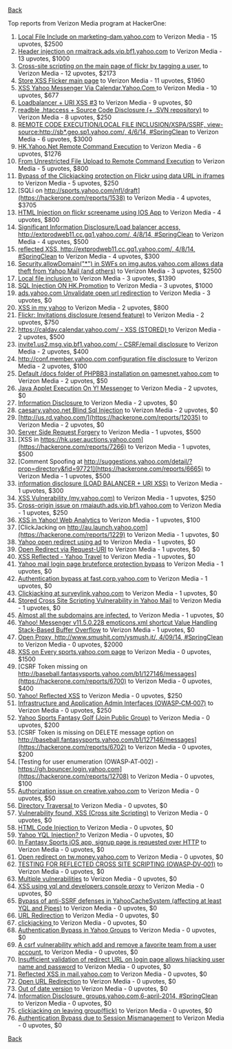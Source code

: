 [Back](../README.md)

Top reports from Verizon Media program at HackerOne:

1. [Local File Include on marketing-dam.yahoo.com](https://hackerone.com/reports/7779) to Verizon Media - 15 upvotes, $2500
2. [Header injection on rmaitrack.ads.vip.bf1.yahoo.com](https://hackerone.com/reports/6322) to Verizon Media - 13 upvotes, $1000
3. [Cross-site scripting on the main page of flickr by tagging a user.](https://hackerone.com/reports/916) to Verizon Media - 12 upvotes, $2173
4. [Store XSS Flicker main page](https://hackerone.com/reports/940) to Verizon Media - 11 upvotes, $1960
5. [XSS Yahoo Messenger Via Calendar.Yahoo.Com ](https://hackerone.com/reports/914) to Verizon Media - 10 upvotes, $677
6. [Loadbalancer + URI XSS #3](https://hackerone.com/reports/9703) to Verizon Media - 9 upvotes, $0
7. [readble .htaccess + Source Code Disclosure  (+ .SVN repository)](https://hackerone.com/reports/7813) to Verizon Media - 8 upvotes, $250
8. [REMOTE CODE EXECUTION/LOCAL FILE INCLUSION/XSPA/SSRF, view-source:http://sb*.geo.sp1.yahoo.com/, 4/6/14, #SpringClean](https://hackerone.com/reports/6674) to Verizon Media - 6 upvotes, $3000
9. [HK.Yahoo.Net Remote Command Execution](https://hackerone.com/reports/2127) to Verizon Media - 6 upvotes, $1276
10. [From Unrestricted File Upload to Remote Command Execution](https://hackerone.com/reports/4836) to Verizon Media - 5 upvotes, $800
11. [Bypass of the Clickjacking protection on Flickr using data URL in iframes](https://hackerone.com/reports/7264) to Verizon Media - 5 upvotes, $250
12. [SQLi on http://sports.yahoo.com/nfl/draft](https://hackerone.com/reports/1538) to Verizon Media - 4 upvotes, $3705
13. [HTML Injection on flickr screename using IOS App](https://hackerone.com/reports/1483) to Verizon Media - 4 upvotes, $800
14. [Significant Information Disclosure/Load balancer access, http://extprodweb11.cc.gq1.yahoo.com/, 4/8/14, #SpringClean](https://hackerone.com/reports/6194) to Verizon Media - 4 upvotes, $500
15. [reflected XSS, http://extprodweb11.cc.gq1.yahoo.com/, 4/8/14, #SpringClean](https://hackerone.com/reports/6195) to Verizon Media - 4 upvotes, $300
16. [Security.allowDomain("*") in SWFs on img.autos.yahoo.com allows data theft from Yahoo Mail (and others)](https://hackerone.com/reports/1171) to Verizon Media - 3 upvotes, $2500
17. [Local file inclusion ](https://hackerone.com/reports/1675) to Verizon Media - 3 upvotes, $1390
18. [SQL Injection ON HK.Promotion](https://hackerone.com/reports/3039) to Verizon Media - 3 upvotes, $1000
19. [ads.yahoo.com Unvalidate open url redirection](https://hackerone.com/reports/7731) to Verizon Media - 3 upvotes, $0
20. [XSS in my yahoo](https://hackerone.com/reports/1203) to Verizon Media - 2 upvotes, $800
21. [Flickr: Invitations disclosure (resend feature)](https://hackerone.com/reports/1533) to Verizon Media - 2 upvotes, $750
22. [https://caldav.calendar.yahoo.com/ - XSS (STORED) ](https://hackerone.com/reports/8281) to Verizon Media - 2 upvotes, $500
23. [invite1.us2.msg.vip.bf1.yahoo.com/ - CSRF/email disclosure](https://hackerone.com/reports/7608) to Verizon Media - 2 upvotes, $400
24. [http://conf.member.yahoo.com configuration file disclosure](https://hackerone.com/reports/2598) to Verizon Media - 2 upvotes, $100
25. [Default /docs folder of PHPBB3 installation on gamesnet.yahoo.com](https://hackerone.com/reports/17506) to Verizon Media - 2 upvotes, $50
26. [Java Applet Execution On Y! Messenger](https://hackerone.com/reports/933) to Verizon Media - 2 upvotes, $0
27. [Information Disclosure ](https://hackerone.com/reports/1091) to Verizon Media - 2 upvotes, $0
28. [caesary.yahoo.net Blind Sql Injection](https://hackerone.com/reports/21899) to Verizon Media - 2 upvotes, $0
29. [http://us.rd.yahoo.com/](https://hackerone.com/reports/12035) to Verizon Media - 2 upvotes, $0
30. [Server Side Request Forgery](https://hackerone.com/reports/4461) to Verizon Media - 1 upvotes, $500
31. [XSS in https://hk.user.auctions.yahoo.com](https://hackerone.com/reports/7266) to Verizon Media - 1 upvotes, $500
32. [Comment Spoofing  at  http://suggestions.yahoo.com/detail/?prop=directory&fid=97721](https://hackerone.com/reports/6665) to Verizon Media - 1 upvotes, $500
33. [information disclosure (LOAD BALANCER + URI XSS)](https://hackerone.com/reports/8284) to Verizon Media - 1 upvotes, $300
34. [XSS Vulnerability (my.yahoo.com)](https://hackerone.com/reports/4256) to Verizon Media - 1 upvotes, $250
35. [Cross-origin issue on rmaiauth.ads.vip.bf1.yahoo.com](https://hackerone.com/reports/6268) to Verizon Media - 1 upvotes, $250
36. [XSS in Yahoo! Web Analytics](https://hackerone.com/reports/5442) to Verizon Media - 1 upvotes, $100
37. [ClickJacking on http://au.launch.yahoo.com](https://hackerone.com/reports/1229) to Verizon Media - 1 upvotes, $0
38. [Yahoo open redirect using ad](https://hackerone.com/reports/2322) to Verizon Media - 1 upvotes, $0
39. [Open Redirect via Request-URI](https://hackerone.com/reports/15298) to Verizon Media - 1 upvotes, $0
40. [XSS Reflected - Yahoo Travel](https://hackerone.com/reports/1553) to Verizon Media - 1 upvotes, $0
41. [Yahoo mail login page bruteforce protection bypass](https://hackerone.com/reports/2596) to Verizon Media - 1 upvotes, $0
42. [Authentication bypass at fast.corp.yahoo.com](https://hackerone.com/reports/3577) to Verizon Media - 1 upvotes, $0
43. [Clickjacking at surveylink.yahoo.com](https://hackerone.com/reports/3578) to Verizon Media - 1 upvotes, $0
44. [Stored Cross Site Scripting Vulnerability in Yahoo Mail](https://hackerone.com/reports/4277) to Verizon Media - 1 upvotes, $0
45. [Almost all the subdomains are infected.](https://hackerone.com/reports/4359) to Verizon Media - 1 upvotes, $0
46. [Yahoo! Messenger v11.5.0.228 emoticons.xml shortcut Value Handling Stack-Based Buffer Overflow](https://hackerone.com/reports/10767) to Verizon Media - 1 upvotes, $0
47. [Open Proxy, http://www.smushit.com/ysmush.it/, 4/09/14, #SpringClean](https://hackerone.com/reports/6704) to Verizon Media - 0 upvotes, $2000
48. [XSS on Every sports.yahoo.com page](https://hackerone.com/reports/2168) to Verizon Media - 0 upvotes, $1500
49. [CSRF Token missing on  http://baseball.fantasysports.yahoo.com/b1/127146/messages](https://hackerone.com/reports/6700) to Verizon Media - 0 upvotes, $400
50. [Yahoo! Reflected XSS](https://hackerone.com/reports/18279) to Verizon Media - 0 upvotes, $250
51. [Infrastructure and Application Admin Interfaces (OWASP‐CM‐007)](https://hackerone.com/reports/11414) to Verizon Media - 0 upvotes, $250
52. [Yahoo Sports Fantasy Golf (Join Public Group)](https://hackerone.com/reports/16414) to Verizon Media - 0 upvotes, $200
53. [CSRF Token is missing on DELETE message option on  http://baseball.fantasysports.yahoo.com/b1/127146/messages](https://hackerone.com/reports/6702) to Verizon Media - 0 upvotes, $200
54. [Testing for user enumeration (OWASP‐AT‐002) - https://gh.bouncer.login.yahoo.com](https://hackerone.com/reports/12708) to Verizon Media - 0 upvotes, $100
55. [Authorization issue on creative.yahoo.com](https://hackerone.com/reports/12685) to Verizon Media - 0 upvotes, $50
56. [Directory Traversal ](https://hackerone.com/reports/1092) to Verizon Media - 0 upvotes, $0
57. [Vulnerability found, XSS (Cross site Scripting)](https://hackerone.com/reports/1258) to Verizon Media - 0 upvotes, $0
58. [HTML Code Injection ](https://hackerone.com/reports/1376) to Verizon Media - 0 upvotes, $0
59. [Yahoo YQL Injection? ](https://hackerone.com/reports/1407) to Verizon Media - 0 upvotes, $0
60. [In Fantasy Sports iOS app, signup page is requested over HTTP](https://hackerone.com/reports/2101) to Verizon Media - 0 upvotes, $0
61. [Open redirect on tw.money.yahoo.com](https://hackerone.com/reports/4570) to Verizon Media - 0 upvotes, $0
62. [TESTING FOR REFLECTED CROSS SITE SCRIPTING (OWASP‐DV‐001)](https://hackerone.com/reports/12011) to Verizon Media - 0 upvotes, $0
63. [Multiple vulnerabilities](https://hackerone.com/reports/14248) to Verizon Media - 0 upvotes, $0
64. [XSS using yql and developers console proxy](https://hackerone.com/reports/1011) to Verizon Media - 0 upvotes, $0
65. [Bypass of anti-SSRF defenses in YahooCacheSystem (affecting at least YQL and Pipes)](https://hackerone.com/reports/1066) to Verizon Media - 0 upvotes, $0
66. [URL Redirection](https://hackerone.com/reports/1429) to Verizon Media - 0 upvotes, $0
67. [clickjacking ](https://hackerone.com/reports/1207) to Verizon Media - 0 upvotes, $0
68. [Authentication Bypass in Yahoo Groups](https://hackerone.com/reports/1209) to Verizon Media - 0 upvotes, $0
69. [A csrf vulnerability which add and remove a favorite team from a user account.](https://hackerone.com/reports/1620) to Verizon Media - 0 upvotes, $0
70. [Insufficient validation of redirect URL on login page allows hijacking user name and password](https://hackerone.com/reports/2126) to Verizon Media - 0 upvotes, $0
71. [Reflected XSS in mail.yahoo.com](https://hackerone.com/reports/2240) to Verizon Media - 0 upvotes, $0
72. [Open URL Redirection](https://hackerone.com/reports/4521) to Verizon Media - 0 upvotes, $0
73. [Out of date version](https://hackerone.com/reports/5221) to Verizon Media - 0 upvotes, $0
74. [Information Disclosure, groups.yahoo.com,6-april-2014, #SpringClean](https://hackerone.com/reports/5986) to Verizon Media - 0 upvotes, $0
75. [clickjacking on leaving group(flick)](https://hackerone.com/reports/7745) to Verizon Media - 0 upvotes, $0
76. [Authentication Bypass due to Session Mismanagement](https://hackerone.com/reports/10912) to Verizon Media - 0 upvotes, $0


[Back](../README.md)